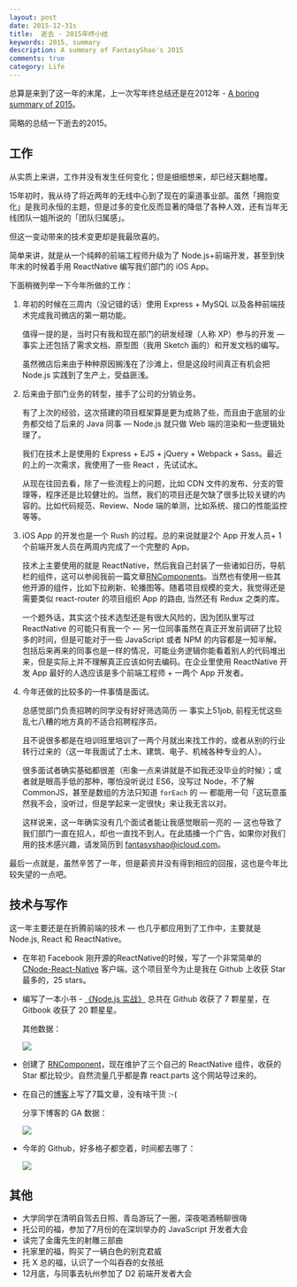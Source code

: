 ```yaml
---
layout: post
date: 2015-12-31s
title:  逝去 - 2015年终小结
keywords: 2015, summary
description: A summary of FantasyShao's 2015
comments: true
category: Life
---
```


总算是来到了这一年的末尾，上一次写年终总结还是在2012年 - [A boring summary of 2015](http://blog.fantasy.codes/essay/2012/12/31/a-boring-summary/)。

简略的总结一下逝去的2015。

## 工作

从实质上来讲，工作并没有发生任何变化；但是细细想来，却已经天翻地覆。

15年初时，我从待了将近两年的无线中心到了现在的渠道事业部。虽然「拥抱变化」是我司永恒的主题，但是过多的变化反而显著的降低了各种人效，还有当年无线团队一姐所说的「团队归属感」。

但这一变动带来的技术变更却是我最欣喜的。

简单来讲，就是从一个纯粹的前端工程师升级为了 Node.js+前端开发，甚至到快年末的时候着手用 ReactNative 编写我们部门的 iOS App。

下面稍微列举一下今年所做的工作：

1. 年初的时候在三周内（没记错的话）使用 Express + MySQL 以及各种前端技术完成我司微店的第一期功能。

   值得一提的是，当时只有我和现在部门的研发经理（人称 XP）参与的开发 — 事实上还包括了需求文档、原型图（我用 Sketch 画的）和开发文档的编写。

   虽然微店后来由于种种原因搁浅在了沙滩上，但是这段时间真正有机会把 Node.js 实践到了生产上，受益匪浅。

2. 后来由于部门业务的转型，接手了公司的分销业务。

   有了上次的经验，这次搭建的项目框架算是更为成熟了些，而且由于底层的业务都交给了后来的 Java 同事 — Node.js 就只做 Web 端的渲染和一些逻辑处理了。

   我们在技术上是使用的 Express + EJS + jQuery + Webpack + Sass。最近的上的一次需求，我使用了一些 React ，先试试水。

   从现在往回去看，除了一些流程上的问题，比如 CDN 文件的发布、分支的管理等，程序还是比较健壮的。当然，我们的项目还是欠缺了很多比较关键的内容的。比如代码规范、Review、Node 端的单测，比如系统、接口的性能监控等等。

3. iOS App 的开发也是一个 Rush 的过程。总的来说就是2个 App 开发人员+ 1个前端开发人员在两周内完成了一个完整的 App。

   技术上主要使用的就是 ReactNative，然后我自己封装了一些诸如日历，导航栏的组件，这可以参阅我前一篇文章[RNComponents](http://blog.fantasy.codes/react/2015/11/18/react-native-compnents/)。当然也有使用一些其他开源的组件，比如下拉刷新、轮播图等。随着项目规模的变大，我觉得还是需要类似 react-router 的项目组织 App 的路由, 当然还有 Redux 之类的库。

   一个题外话，其实这个技术选型还是有很大风险的，因为团队里写过 ReactNative 的可能只有我一个 — 另一位同事虽然在真正开发前调研了比较多的时间，但是可能对于一些 JavaScript 或者 NPM 的内容都是一知半解。包括后来再来的同事也是一样的情况，可能业务逻辑你能看着别人的代码堆出来，但是实际上并不理解真正应该如何去编码。在企业里使用 ReactNative 开发 App 最好的人选应该是多个前端工程师 + 一两个 App 开发者。

4. 今年还做的比较多的一件事情是面试。

   总感觉部门负责招聘的同学没有好好筛选简历 — 事实上51job, 前程无忧这些乱七八糟的地方真的不适合招聘程序员。

   且不说很多都是在培训班里培训了一两个月就出来找工作的，或者从别的行业转行过来的（这一年我面试了土木、建筑、电子、机械各种专业的人）。

   很多面试者确实基础都很差（形象一点来讲就是不如我还没毕业的时候）；或者就是眼高手低的那种，哪怕没听说过 ES6，没写过 Node，不了解 CommonJS，甚至是数组的方法只知道 `forEach`  的 — 都能用一句「这玩意虽然我不会，没听过，但是学起来一定很快」来让我无言以对。

   这样说来，这一年确实没有几个面试者能让我感觉眼前一亮的 — 这也导致了我们部门一直在招人，却也一直找不到人。在此插播一个广告，如果你对我们用的技术感兴趣，请发简历到 [fantasyshao@icloud.com](maito:fantasyshao@icloud.com)。

最后一点就是，虽然辛苦了一年，但是薪资并没有得到相应的回报，这也是今年比较失望的一点吧。

## 技术与写作

这一年主要还是在折腾前端的技术 — 也几乎都应用到了工作中，主要就是 Node.js, React 和 ReactNative。

- 在年初 Facebook 刚开源的ReactNative的时候，写了一个非常简单的 [CNode-React-Native](https://github.com/SFantasy/CNode-React-Native) 客户端。这个项目至今为止是我在 Github 上收获 Star 最多的，25 stars。

- 编写了一本小书 - [《Node.js 实战》](https://github.com/SFantasy/node-in-action) 总共在 Github 收获了 7 颗星星，在 Gitbook 收获了 20 颗星星。

  其他数据：

  ![](http://7b1ff1.com1.z0.glb.clouddn.com/gitbook.png)


- 创建了 [RNComponent](https://github.com/RNComponents)，现在维护了三个自己的 ReactNative 组件，收获的 Star 都比较少。自然流量几乎都是靠 react.parts 这个网站导过来的。

- 在自己的[博客](http://blog.fantasy.codes)上写了7篇文章，没有啥干货 :-(

  分享下博客的 GA 数据：

  ![](http://7b1ff1.com1.z0.glb.clouddn.com/ga.png)

- 今年的 Github，好多格子都空着，时间都去哪了：

  ![](http://7b1ff1.com1.z0.glb.clouddn.com/github.png)

## 其他

- 大学同学在清明自驾去日照、青岛游玩了一圈，深夜喝酒畅聊很嗨
- 托公司的福，参加了7月份的在深圳举办的 JavaScript 开发者大会
- 读完了金庸先生的射雕三部曲
- 托家里的福，购买了一辆白色的别克君威
- 托 X 总的福，认识了一个叫吞吞的女孩纸
- 12月底，与同事去杭州参加了 D2 前端开发者大会
